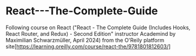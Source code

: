 # React---The-Complete-Guide
Following course on React ("React - The Complete Guide (Includes Hooks, React Router, and Redux) - Second Edition" instructor Academind by Maximilian Schwarzmüller, April 2024) from the O'Reily platform site[https://learning.oreilly.com/course/react-the/9781801812603/] 
